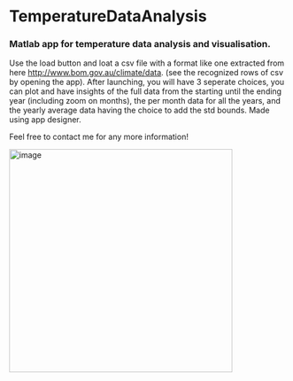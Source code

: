 # TemperatureDataAnalysis
### Matlab  app for temperature data analysis and visualisation.
Use the load button and loat a csv file with a format like one extracted from here http://www.bom.gov.au/climate/data. (see the recognized rows of csv by opening the app).
After launching, you will have 3 seperate choices, you can plot and have insights of the full data from the starting until the ending year (including zoom on months), the per month data for all the years, and the yearly average data having the choice to add the std bounds.
Made using app designer.

Feel free to contact me for any more information!



<img width="403" alt="image" src="https://user-images.githubusercontent.com/75045818/153246244-3f107aad-cf73-4f9e-aa54-c1fdaff347b5.png">
